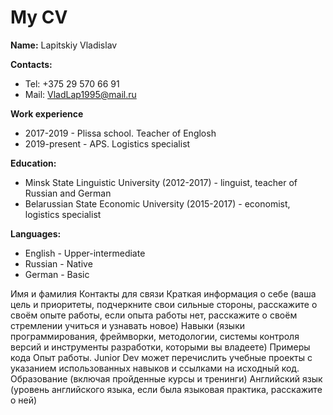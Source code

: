 # My CV
**Name:** Lapitskiy Vladislav

**Contacts:** 
  * Tel: +375 29 570 66 91
  * Mail: VladLap1995@mail.ru

**Work experience**
  * 2017-2019 - Plissa school. Teacher of Englosh
  * 2019-present - APS. Logistics specialist

**Education:** 
  * Minsk State Linguistic University (2012-2017) - linguist, teacher of Russian and German
  * Belarussian State Economic University (2015-2017) - economist, logistics specialist

**Languages:** 
  * English - Upper-intermediate 
  * Russian - Native
  * German - Basic


Имя и фамилия
Контакты для связи
Краткая информация о себе (ваша цель и приоритеты, подчеркните свои сильные стороны, расскажите о своём опыте работы, если опыта работы нет, расскажите о своём стремлении учиться и узнавать новое)
Навыки (языки программирования, фреймворки, методологии, системы контроля версий и инструменты разработки, которыми вы владеете)
Примеры кода
Опыт работы. Junior Dev может перечислить учебные проекты с указанием использованных навыков и ссылками на исходный код.
Образование (включая пройденные курсы и тренинги)
Английский язык (уровень английского языка, если была языковая практика, расскажите о ней)
